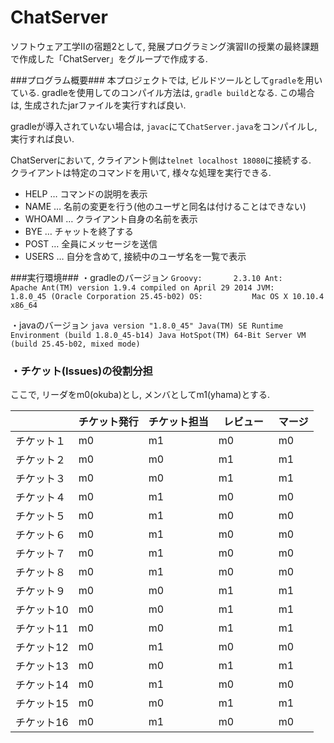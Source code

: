# ChatServer

ソフトウェア工学Ⅱの宿題2として, 発展プログラミング演習Ⅱの授業の最終課題で作成した「ChatServer」をグループで作成する.

###プログラム概要###
本プロジェクトでは, ビルドツールとして`gradle`を用いている.
gradleを使用してのコンパイル方法は, `gradle build`となる.
この場合は, 生成されたjarファイルを実行すれば良い.

gradleが導入されていない場合は, `javac`にて`ChatServer.java`をコンパイルし, 実行すれば良い.

ChatServerにおいて, クライアント側は`telnet localhost 18080`に接続する.  
クライアントは特定のコマンドを用いて, 様々な処理を実行できる. 
  
* HELP … コマンドの説明を表示
* NAME … 名前の変更を行う(他のユーザと同名は付けることはできない)
* WHOAMI … クライアント自身の名前を表示
* BYE … チャットを終了する
* POST … 全員にメッセージを送信
* USERS … 自分を含めて, 接続中のユーザ名を一覧で表示

###実行環境###
・gradleのバージョン
`Groovy:       2.3.10
Ant:          Apache Ant(TM) version 1.9.4 compiled on April 29 2014
JVM:          1.8.0_45 (Oracle Corporation 25.45-b02)
OS:           Mac OS X 10.10.4 x86_64`

・javaのバージョン
`java version "1.8.0_45"
Java(TM) SE Runtime Environment (build 1.8.0_45-b14)
Java HotSpot(TM) 64-Bit Server VM (build 25.45-b02, mixed mode)`

### ・チケット(Issues)の役割分担 ###

ここで, リーダをm0(okuba)とし, メンバとしてm1(yhama)とする.

|            | チケット発行 | チケット担当  | レビュー　| マージ  |
|------------|------------|-------------|---------|--------|
| チケット１   |  m0     |  m1    | m0   | m0　 |
| チケット２   |  m0   |  m0      | m1　 | m1 |
| チケット３   |  m0    |  m0　    | m1 | m1   |  
| チケット４   |  m0    |  m1    |m0  | m0　 |
| チケット５   |  m0   |  m1      | m0　 | m0|
| チケット６   |  m0     |  m1　    | m0 | m0  | 
| チケット７   |  m0     |  m1    | m0  | m0　 |
| チケット８   |  m0  |  m1      | m0　 | m0|
| チケット９   |  m0     |  m0　    | m1 | m1   | 
| チケット10   |  m0    |  m0　    | m1 | m1   | 
| チケット11  |  m0     |  m0　    | m1 | m1  | 
| チケット12   |  m0     |  m1　    |m0 | m0   | 
| チケット13  |  m0     |  m0　    | m1 | m1   | 
| チケット14  |  m0     |  m1　    | m0 | m0   | 
| チケット15  |  m0     |  m0　    | m1 | m1   | 
| チケット16  |  m0     |  m1　    | m0 | m0   | 
